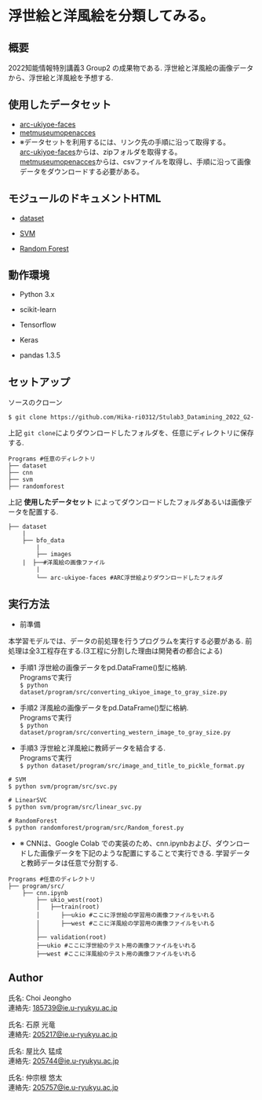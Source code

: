 # 浮世絵と洋風絵を分類してみる。

## 概要

2022知能情報特別講義3 Group2 の成果物である.
浮世絵と洋風絵の画像データから、浮世絵と洋風絵を予想する.

## 使用したデータセット

- [arc-ukiyoe-faces](https://github.com/rois-codh/arc-ukiyoe-faces/)
- [metmuseumopenacces](https://github.com/metmuseum/openaccess)
- ※データセットを利用するには、リンク先の手順に沿って取得する。  
 [arc-ukiyoe-faces](https://github.com/rois-codh/arc-ukiyoe-faces/)からは、zipフォルダを取得する。
[metmuseumopenacces](https://github.com/metmuseum/openaccess)からは、csvファイルを取得し、手順に沿って画像データをダウンロードする必要がある。

## モジュールのドキュメントHTML

- [dataset](https://github.com/Hika-ri0312/Stulab3_Datamining_2022_G2-/tree/master/dataset/program/docs/_build/dataset.html)

- [SVM](https://github.com/Hika-ri0312/Stulab3_Datamining_2022_G2-/tree/master/svm/program/docs/_build/svc.html)

- [Random Forest](https://github.com/Hika-ri0312/Stulab3_Datamining_2022_G2-/tree/master/randomforest/program/docs/_build/Random_forest.html)

## 動作環境

- Python 3.x
- scikit-learn
- Tensorflow
- Keras

- pandas 1.3.5

## セットアップ

ソースのクローン

```$ git clone https://github.com/Hika-ri0312/Stulab3_Datamining_2022_G2- ```

上記 ```git clone```によりダウンロードしたフォルダを、任意にディレクトリに保存する.

```
Programs #任意のディレクトリ
├── dataset
├── cnn
├── svm
├── randomforest

```


上記 **使用したデータセット** によってダウンロードしたフォルダあるいは画像データを配置する.


```
├── dataset
    |
    ├── bfo_data
        |
        ├── images
	|  ├──#洋風絵の画像ファイル
        |
        └── arc-ukiyoe-faces #ARC浮世絵よりダウンロードしたフォルダ

```


## 実行方法

- 前準備

本学習モデルでは、データの前処理を行うプログラムを実行する必要がある.
前処理は全3工程存在する.(3工程に分割した理由は開発者の都合による)

- 手順1 浮世絵の画像データをpd.DataFrame()型に格納.  
Programsで実行  
```$ python dataset/program/src/converting_ukiyoe_image_to_gray_size.py ```

- 手順2 洋風絵の画像データをpd.DataFrame()型に格納.  
Programsで実行    
```$ python dataset/program/src/converting_western_image_to_gray_size.py ```

- 手順3 浮世絵と洋風絵に教師データを結合する.  
Programsで実行    
```$ python dataset/program/src/image_and_title_to_pickle_format.py ```


```
# SVM
$ python svm/program/src/svc.py
```

```
# LinearSVC
$ python svm/program/src/linear_svc.py
```

```
# RandomForest
$ python randomforest/program/src/Random_forest.py
```

- ※ CNNは、Google Colab での実装のため、cnn.ipynbおよび、ダウンロードした画像データを下記のような配置にすることで実行できる.
学習データと教師データは任意で分割する.

```
Programs #任意のディレクトリ
├── program/src/
    ├── cnn.ipynb
        ├── ukio_west(root)
        │   ├──train(root)
        │      ├──ukio #ここに浮世絵の学習用の画像ファイルをいれる
        │      ├──west #ここに洋風絵の学習用の画像ファイルをいれる
        │
        ├── validation(root)
	    ├──ukio #ここに浮世絵のテスト用の画像ファイルをいれる
	    ├──west #ここに洋風絵のテスト用の画像ファイルをいれる
```

## Author

氏名: Choi Jeongho  
連絡先: 185739@ie.u-ryukyu.ac.jp

氏名: 石原 光竜  
連絡先: 205217@ie.u-ryukyu.ac.jp

氏名: 屋比久 猛成  
連絡先: 205744@ie.u-ryukyu.ac.jp

氏名: 仲宗根 悠太  
連絡先: 205757@ie.u-ryukyu.ac.jp
